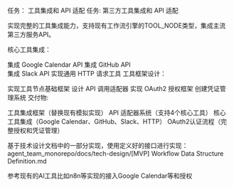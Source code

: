 
任务：
工具集成和 API 适配
任务: 第三方工具集成和 API 适配

实现完整的工具集成能力，支持现有工作流引擎的TOOL_NODE类型，集成主流第三方服务API。

核心工具集成：

集成 Google Calendar API
集成 GitHub API  
集成 Slack API
实现通用 HTTP 请求工具
工具框架设计：

实现工具节点基础框架
设计 API 调用适配器
实现 OAuth2 授权框架
创建凭证管理系统
交付物:

工具集成框架（替换现有模拟实现）
API 适配器系统（支持4个核心工具）
核心工具集成（Google Calendar、GitHub、Slack、HTTP）
OAuth2认证流程（完整授权和凭证管理）

基于技术设计文档中的一部分实现，使用定义好的接口进行实现：
agent_team_monorepo/docs/tech-design/[MVP] Workflow Data Structure Definition.md

参考现有的AI工具比如n8n等实现的接入Google Calendar等和授权
